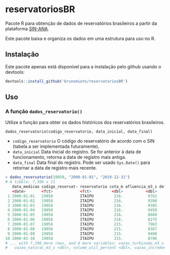 # reservatoriosBR
Pacote R para obtenção de dados de reservatórios brasileiros a partir da plataforma [SIN-ANA](https://www.ana.gov.br/sar0/MedicaoSin).

Este pacote baixa e organiza os dados em uma estrutura para uso no R.

## Instalação

Este pacote apenas está disponível para a instalação pelo github usando o devtools: 

```r
devtools::install_github('brunomioto/reservatoriosBR')
```

## Uso

### A função `dados_reservatorio()`

Utilize a função para obter os dados históricos dos reservatórios brasileiros.

`dados_reservatorio(codigo_reservatorio, data_inicial, data_final)`

- `codigo_reservatorio` O código do reservatório de acordo com o SIN (tabela a ser implementada futuramente).
- `data_inicial` Data inicial do registro. Se for anterior à data de funcionamento, retorna a data de registro mais antiga.
- `data_final` Data final do registro. Pode ser usado `Sys.Date()` para retornar a data de registro mais recente.

```r
> dados_reservatorio(19058, "2000-01-01", "2019-12-31")
# A tibble: 7,306 x 11
   data_medicao codigo_reservat~ reservatorio cota_m afluencia_m3_s defluencia_m3_s vazao_vertida_m~
   <date>       <fct>            <fct>         <dbl>          <dbl>           <dbl>            <dbl>
 1 2000-01-01   19058            ITAIPU         216.           9761            8101                0
 2 2000-01-02   19058            ITAIPU         216.           9300            8401                0
 3 2000-01-03   19058            ITAIPU         216.           9385            8870                0
 4 2000-01-04   19058            ITAIPU         216.           9450           10351                0
 5 2000-01-05   19058            ITAIPU         216.           8868           10789                0
 6 2000-01-06   19058            ITAIPU         216.           8275           10815                0
 7 2000-01-07   19058            ITAIPU         215.           7963            9854                0
 8 2000-01-08   19058            ITAIPU         215.           8367            8869                0
 9 2000-01-09   19058            ITAIPU         215.           9408            8279                0
10 2000-01-10   19058            ITAIPU         215.           8706            8958                0
# ... with 7,296 more rows, and 4 more variables: vazao_turbinada_m3_s <dbl>,
#   vazao_natural_m3_s <dbl>, volume_util_percent <dbl>, vazao_incremental_m3_s <dbl>
```
